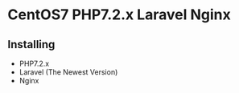 # CentOS7 PHP7.2.x Laravel Nginx

## Installing
- PHP7.2.x
- Laravel (The Newest Version)
- Nginx


